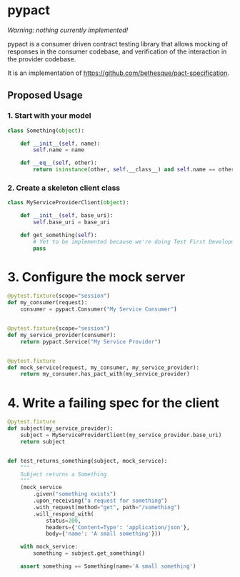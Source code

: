 # pypact

*Warning: nothing currently implemented!*

pypact is a consumer driven contract testing library that allows mocking of
responses in the consumer codebase, and verification of the interaction in the
provider codebase.

It is an implementation of https://github.com/bethesque/pact-specification.



## Proposed Usage

### 1. Start with your model

```python
class Something(object):

    def __init__(self, name):
        self.name = name

    def __eq__(self, other):
        return isinstance(other, self.__class__) and self.name == other.name
```

### 2. Create a skeleton client class

```python
class MyServiceProviderClient(object):

    def __init__(self, base_uri):
        self.base_uri = base_uri

    def get_something(self):
        # Yet to be implemented because we're doing Test First Development...
        pass
```

# 3. Configure the mock server

```python
@pytest.fixture(scope="session")
def my_consumer(request):
    consumer = pypact.Consumer("My Service Consumer")


@pytest.fixture(scope="session")
def my_service_provider(consumer):
    return pypact.Service("My Service Provider")


@pytest.fixture
def mock_service(request, my_consumer, my_service_provider):
    return my_consumer.has_pact_with(my_service_provider)
```

# 4. Write a failing spec for the client

```python
@pytest.fixture
def subject(my_service_provider):
    subject = MyServiceProviderClient(my_service_provider.base_uri)
    return subject


def test_returns_something(subject, mock_service):
    """
    Subject returns a Something
    """
    (mock_service
        .given("something exists")
        .upon_receiving("a request for something")
        .with_request(method="get", path="/something")
        .will_respond_with(
            status=200,
            headers={'Content=Type': 'application/json'},
            body={'name': 'A small something'}))

    with mock_service:
        something = subject.get_something()

    assert something == Something(name='A small something')
```
